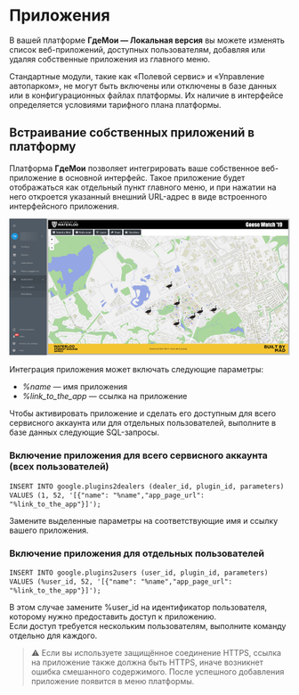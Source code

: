 # Приложения

В вашей платформе **ГдеМои — Локальная версия** вы можете изменять список веб-приложений, доступных пользователям, добавляя или удаляя собственные приложения из главного меню.

Стандартные модули, такие как «Полевой сервис» и «Управление автопарком», не могут быть включены или отключены в базе данных или в конфигурационных файлах платформы. Их наличие в интерфейсе определяется условиями тарифного плана платформы.

## Встраивание собственных приложений в платформу

Платформа **ГдеМои** позволяет интегрировать ваше собственное веб-приложение в основной интерфейс. Такое приложение будет отображаться как отдельный пункт главного меню, и при нажатии на него откроется указанный внешний URL-адрес в виде встроенного интерфейсного приложения.

![On-Premise - Configuration - Applications](../../../on-premise/on-premise/configuration/attachments/image-20230810-133621.png)

Интеграция приложения может включать следующие параметры:

* _%name_ — имя приложения  
* _%link_to_the_app_ — ссылка на приложение

Чтобы активировать приложение и сделать его доступным для всего сервисного аккаунта или для отдельных пользователей, выполните в базе данных следующие SQL-запросы.

### Включение приложения для всего сервисного аккаунта (всех пользователей)

```
INSERT INTO google.plugins2dealers (dealer_id, plugin_id, parameters) VALUES (1, 52, '[{"name": "%name","app_page_url": "%link_to_the_app"}]');
```

Замените выделенные параметры на соответствующие имя и ссылку вашего приложения.

### Включение приложения для отдельных пользователей

```
INSERT INTO google.plugins2users (user_id, plugin_id, parameters) VALUES (%user_id, 52, '[{"name": "%name","app_page_url": "%link_to_the_app"}]');

```

В этом случае замените %user_id на идентификатор пользователя, которому нужно предоставить доступ к приложению.  
Если доступ требуется нескольким пользователям, выполните команду отдельно для каждого.

> ⚠️ Если вы используете защищённое соединение HTTPS, ссылка на приложение также должна быть HTTPS, иначе возникнет ошибка смешанного содержимого. После успешного добавления приложение появится в меню платформы.
